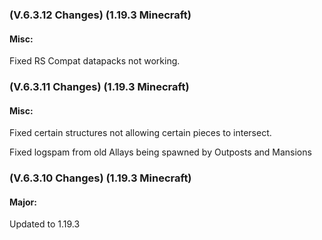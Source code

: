### **(V.6.3.12 Changes) (1.19.3 Minecraft)**

#### Misc:
Fixed RS Compat datapacks not working.


### **(V.6.3.11 Changes) (1.19.3 Minecraft)**

#### Misc:
Fixed certain structures not allowing certain pieces to intersect.

Fixed logspam from old Allays being spawned by Outposts and Mansions


### **(V.6.3.10 Changes) (1.19.3 Minecraft)**

#### Major:
Updated to 1.19.3
